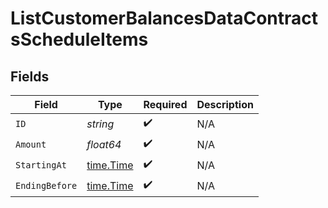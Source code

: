 # ListCustomerBalancesDataContractsScheduleItems


## Fields

| Field                                     | Type                                      | Required                                  | Description                               |
| ----------------------------------------- | ----------------------------------------- | ----------------------------------------- | ----------------------------------------- |
| `ID`                                      | *string*                                  | :heavy_check_mark:                        | N/A                                       |
| `Amount`                                  | *float64*                                 | :heavy_check_mark:                        | N/A                                       |
| `StartingAt`                              | [time.Time](https://pkg.go.dev/time#Time) | :heavy_check_mark:                        | N/A                                       |
| `EndingBefore`                            | [time.Time](https://pkg.go.dev/time#Time) | :heavy_check_mark:                        | N/A                                       |